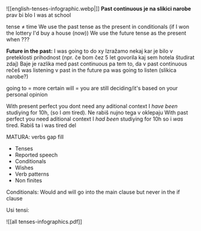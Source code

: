 ![[english-tenses-infographic.webp|]]
**Past continuous je na slikici narobe** prav bi blo I was at school

tense $\neq$ time
We use the past tense as the present in conditionals (if I won the lottery I'd buy a house (now))
We use the future tense as the present when ???

**Future in the past:** I was going to do xy Izražamo nekaj kar je bilo v preteklosti prihodnost (npr. če bom čez 5 let govorila kaj sem hotela študirat zdaj)
	Baje je razlika med past continuous pa tem to, da v past continuous rečeš was listening v past in the future pa was going to listen (slikica narobe?)

going to = more certain
will = you are still deciding/it's based on your personal opinion

With present perfect you dont need any aditional context
I *have been* studiying for 10h, (so I *am* tired). Ne rabiš nujno tega v oklepaju
With past perfect you need aditional context
I *had been* studiying for 10h so i *was* tired. Rabiš ta i was tired del

MATURA: verbs gap fill
- Tenses
- Reported speech
- Conditionals
- Wishes
- Verb patterns
- Non finites


Conditionals: Would and will go into the main clause but never in the if clause



Usi tensi:

![[all tenses-infographics.pdf]]